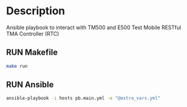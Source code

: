 # Description

Ansible playbook to interact with TM500 and E500 Test Mobile RESTful TMA Controller (RTC)

## RUN Makefile

```bash
make run 
```

## RUN Ansible

```bash
ansible-playbook -i hosts pb.main.yml -e "@extra_vars.yml"
```
